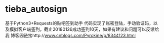 # tieba_autosign
基于Python3+Requests的贴吧签到助手
代码实现了账密登陆，手动验证码，以及模拟客户端签到，截止20180126成功签到10天，如果有建议和问题可以反馈给我
博客园链接http://www.cnblogs.com/Pyrokine/p/8344123.html
